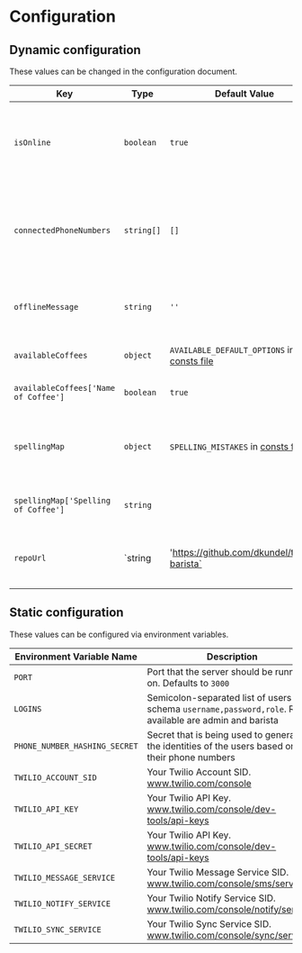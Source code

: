 # Configuration

## Dynamic configuration

These values can be changed in the configuration document.

| Key | Type | Default Value | Description |
| --- | ---- | ------------- | ----------- |
| `isOnline` | `boolean` | `true` | If set to `false` it will return offline messages for incoming messages and don't trigger the classical actions. |
| `connectedPhoneNumbers` | `string[]` | `[]` | List of phone numbers connected to the messaging service. This gets populated when the server starts up. |
| `offlineMessage` | `string` | `''` | Allows to customize the offline message instead of using the default ones. |
| `availableCoffees` | `object` | `AVAILABLE_DEFAULT_OPTIONS` in [consts file] | This is a map of coffees available in the system. |
| `availableCoffees['Name of Coffee']` | `boolean` | `true` | If set to `true` this coffee is available. |
| `spellingMap` | `object` | `SPELLING_MISTAKES` in [consts file] | This is the map that is used to determine the order from the incoming message |
| `spellingMap['Spelling of Coffee']` | `string` | | Maps to the string of a value in `availableCoffees` |
| `repoUrl` | `string | 'https://github.com/dkundel/twilio-barista` | The link the repo that should be sent in the response messages |

## Static configuration 

These values can be configured via environment variables.

| Environment Variable Name | Description |
| ------------------------- | ----------- |
| `PORT` | Port that the server should be running on. Defaults to `3000` |
| `LOGINS` | Semicolon-separated list of users in the schema `username,password,role`. Roles available are admin and barista |
| `PHONE_NUMBER_HASHING_SECRET` | Secret that is being used to generate the identities of the users based on their phone numbers |
| `TWILIO_ACCOUNT_SID` | Your Twilio Account SID. www.twilio.com/console |
| `TWILIO_API_KEY` | Your Twilio API Key. www.twilio.com/console/dev-tools/api-keys |
| `TWILIO_API_SECRET` | Your Twilio API Key. www.twilio.com/console/dev-tools/api-keys |
| `TWILIO_MESSAGE_SERVICE` | Your Twilio Message Service SID. www.twilio.com/console/sms/services |
| `TWILIO_NOTIFY_SERVICE` | Your Twilio Notify Service SID. www.twilio.com/console/notify/services |
| `TWILIO_SYNC_SERVICE` | Your Twilio Sync Service SID. www.twilio.com/console/sync/services |

[consts file]: ../shared/consts